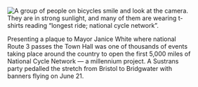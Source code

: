 <figure>
<img src="../bikes.jpg" alt="A group of people on bicycles smile and look at the camera. They are in strong sunlight, and many of them are wearing t-shirts reading “longest ride; national cycle network”.">
<figcaption>

Presenting a plaque to Mayor Janice White where national Route 3 passes
the Town Hall was one of thousands of events taking place around the
country to open the first 5,000 miles of National Cycle Network — a
millennium project. A Sustrans party pedalled the stretch from Bristol
to Bridgwater with banners flying on June 21.

</figcaption>
</figure>
